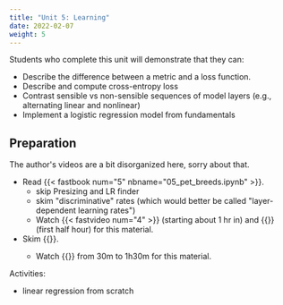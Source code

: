 ```yaml
---
title: "Unit 5: Learning"
date: 2022-02-07
weight: 5
---
```


Students who complete this unit will demonstrate that they can:

- Describe the difference between a metric and a loss function.
- Describe and compute cross-entropy loss
- Contrast sensible vs non-sensible sequences of model layers (e.g., alternating linear and nonlinear)
- Implement a logistic regression model from fundamentals

<!-- - Activities
	- pets dataloader lab
	- softmax fundamentals 1 and 2
	- some variation on Learning Proportions lab? ^^bandit learning^^: how likely is each arm to give a payout? -->

## Preparation

The author's videos are a bit disorganized here, sorry about that.

- Read {{< fastbook num="5" nbname="05_pet_breeds.ipynb" >}}.
  - skip Presizing and LR finder
  - skim "discriminative" rates (which would better be called "layer-dependent learning rates")
  - Watch {{< fastvideo num="4" >}} (starting about 1 hr in) and {{<fastvideo num="6">}} (first half hour) for this material.
- Skim {{<fastbook num="6" nbname="06_multicat.ipynb">}}.
  - Watch {{<fastvideo num="6">}} from 30m to 1h30m for this material.

Activities:

- linear regression from scratch
